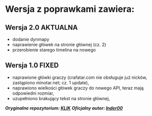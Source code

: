 # Wersja z poprawkami zawiera:

## Wersja 2.0 AKTUALNA
  - dodanie dynmapy
  - naprawienie główek na stronie głównej (cz. 2)
  - przerobienie starego timelina na nowego
## Wersja 1.0 FIXED
  - naprawione główki graczy (crafatar.com nie obsługuje już nicków, zastąpiono minotar.net; cz. 1 update),
  - naprawiono wielkości główek graczy do nowego API, teraz mają odpowiedni rozmiar,
  - uzupełniono brakujący tekst na stronie głównej,

***Oryginalne repozytorium: [KLIK](https://github.com/Inder00/FunnyWeb)***
***Oficjalny autor: [Inder00](https://github.com/Inder00)***
